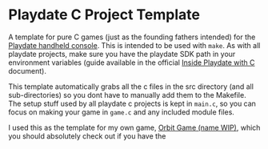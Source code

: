 # Playdate C Project Template

A template for pure C games (just as the founding fathers intended) for the [Playdate handheld console](https://play.date). This is intended to be used with `make`. As with all playdate projects, make sure you have the playdate SDK path in your environment variables (guide available in the official [Inside Playdate with C](https://sdk.play.date/2.4.2/Inside%20Playdate%20with%20C.html#_set_playdate_sdk_path_environment_variable) document).

This template automatically grabs all the c files in the src directory (and all sub-directories) so you dont have to manually add them to the Makefile. The setup stuff used by all playdate c projects is kept in `main.c`, so you can focus on making your game in `game.c` and any included module files.

I used this as the template for my own game, [Orbit Game (name WIP)](https://redpenguin777.itch.io/orbit-game), which you should absolutely check out if you have the